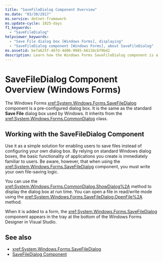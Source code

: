 ```yaml
---
title: "SaveFileDialog Component Overview"
ms.date: "03/30/2017"
ms.service: dotnet-framework
ms.update-cycle: 1825-days
f1_keywords:
  - "SaveFileDialog"
helpviewer_keywords:
  - "Save File dialog box [Windows Forms], displaying"
  - "SaveFileDialog component [Windows Forms], about SaveFileDialog"
ms.assetid: be7a625f-46fd-4d06-9985-b613dcbf9bd2
description: Learn how the Windows Forms SaveFileDialog component is a pre-configured dialog box that inherits from the CommonDialog class.
---
```

# SaveFileDialog Component Overview (Windows Forms)

The Windows Forms <xref:System.Windows.Forms.SaveFileDialog> component is a pre-configured dialog box. It is the same as the standard **Save File** dialog box used by Windows. It inherits from the <xref:System.Windows.Forms.CommonDialog> class.

## Working with the SaveFileDialog Component

Use it as a simple solution for enabling users to save files instead of configuring your own dialog box. By relying on standard Windows dialog boxes, the basic functionality of applications you create is immediately familiar to users. Be aware, however, that when using the <xref:System.Windows.Forms.SaveFileDialog> component, you must write your own file-saving logic.

You can use the <xref:System.Windows.Forms.CommonDialog.ShowDialog%2A> method to display the dialog box at run time. You can open a file in read/write mode using the <xref:System.Windows.Forms.SaveFileDialog.OpenFile%2A> method.

When it is added to a form, the <xref:System.Windows.Forms.SaveFileDialog> component appears in the tray at the bottom of the Windows Forms Designer in Visual Studio.

## See also

- <xref:System.Windows.Forms.SaveFileDialog>
- [SaveFileDialog Component](savefiledialog-component-windows-forms.md)
